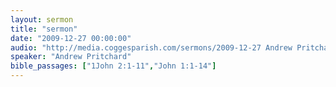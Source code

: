 ```yaml
---
layout: sermon
title: "sermon"
date: "2009-12-27 00:00:00"
audio: "http://media.coggesparish.com/sermons/2009-12-27 Andrew Pritchard.mp3"
speaker: "Andrew Pritchard"
bible_passages: ["1John 2:1-11","John 1:1-14"]
---
```

